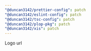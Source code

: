 ```yaml
---
"@duncan3142/prettier-config": patch
"@duncan3142/eslint-config": patch
"@duncan3142/tsc-config": patch
"@duncan3142/plop-pkg": patch
"@duncan3142/xis": patch
---
```


Logo url
